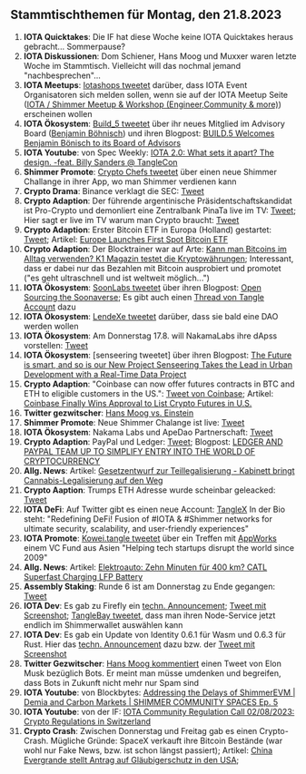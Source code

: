 ## Stammtischthemen für Montag, den 21.8.2023

1. **IOTA Quicktakes**: Die IF hat diese Woche keine IOTA Quicktakes heraus gebracht... Sommerpause?
2. **IOTA Diskussionen**: Dom Schiener, Hans Moog und Muxxer waren letzte Woche im Stammtisch. Vielleicht will das nochmal jemand "nachbesprechen"...
3. **IOTA Meetups**: [Iotashops tweetet](https://twitter.com/iotashop/status/1690662972815732736?s=20) darüber, dass IOTA Event Organisatoren sich melden sollen, wenn sie auf der IOTA Meetup Seite ([IOTA / Shimmer Meetup & Workshop (Engineer,Community & more)](https://twitter.com/iotashop/status/1690662972815732736?s=20)) erscheinen wollen
4. **IOTA Ökosystem**: [Build_5 tweetet](https://twitter.com/build5tech/status/1691329716534583296?s=20) über ihr neues Mitglied im Advisory Board ([Benjamin Böhnisch](https://twitter.com/BenBoenisch)) und ihren Blogpost: [BUILD.5 Welcomes Benjamin Bönisch to its Board of Advisors](https://build5.com/blog/benjamin-bonisch/)
5. **IOTA Youtube**: von Spec Weekly: [IOTA 2.0: What sets it apart? The design. -feat. Billy Sanders @ TangleCon](https://www.youtube.com/watch?v=t6pY9hEhYn0)
6. **Shimmer Promote**: [Crypto Chefs tweetet](https://twitter.com/cryptochefs_io/status/1691117675437514752?s=20) über einen neue Shimmer Challange in ihrer App, wo man Shimmer verdienen kann
7. **Crypto Drama**: Binance verklagt die SEC: [Tweet](https://twitter.com/WatcherGuru/status/1691322632048693249?s=20)
8. **Crypto Adaption**: Der führende argentinische Präsidentschaftskandidat ist Pro-Crypto und demonliert eine Zentralbank PinaTa live im TV: [Tweet](https://twitter.com/BTC_Culture/status/1691254399002185728?s=20); Hier sagt er live im TV warum man Crypto braucht: [Tweet](https://twitter.com/coinbureau/status/1691342406661160960?s=20)
9. **Crypto Adaption**: Erster Bitcoin ETF in Europa (Holland) gestartet: [Tweet](https://twitter.com/tedtalksmacro/status/1691414249225023489?s=20); Artikel: [Europe Launches First Spot Bitcoin ETF](https://watcher.guru/news/europe-launches-first-spot-bitcoin-etf)
10. **Crypto Adaption**: Der Blocktrainer war auf Arte: [Kann man Bitcoins im Alltag verwenden? K1 Magazin testet die Kryptowährungen](https://www.joyn.de/mediatheken/kabel-eins?utm_source=p7s1_campaigns_youtube_non_paid&utm_medium=avod&utm_campaign=k1_mediathek&utm_creative=youtube_description); Interessant, dass er dabei nur das Bezahlen mit Bitcoin ausprobiert und promotet ("es geht ultraschnell und ist weltweit möglich...")
11. **IOTA Ökosystem**: [SoonLabs tweetet](https://twitter.com/soon_labs/status/1691687647302045762?s=20) über ihren Blogpost: [Open Sourcing the Soonaverse](https://soonlabs.medium.com/open-sourcing-the-soonaverse-ae189da3cfa1); Es gibt auch einen [Thread von Tangle Account](https://twitter.com/TangleAcctant/status/1691806663798374742?s=20) dazu
12. **IOTA Ökosystem**: [LendeXe tweetet](https://twitter.com/LendeXeFinance/status/1691562653120922062?s=20) darüber, dass sie bald eine DAO werden wollen
13. **IOTA Ökosystem**: Am Donnerstag 17.8. will NakamaLabs ihre dApss vorstellen: [Tweet](https://twitter.com/Nakama_Labs/status/1691472360090619904?s=20)
14. **IOTA Ökosystem**: [senseering tweetet] über ihren Blogpost: [The Future is smart, and so is our New Project Senseering Takes the Lead in Urban Development with a Real-Time Data Project](https://medium.com/senseering/the-future-is-smart-and-so-is-our-new-project-17ec9cb0ad1)
15. **Crypto Adaption**: "Coinbase can now offer futures contracts in BTC and ETH to eligible customers in the US.": [Tweet von Coinbase](https://twitter.com/coinbase/status/1691751814004175204?s=20); Artikel: [Coinbase Finally Wins Approval to List Crypto Futures in U.S.](https://www.coindesk.com/business/2023/08/16/coinbase-finally-wins-approval-to-list-crypto-futures-in-us/?utm_campaign=coindesk_main&utm_term=organic&utm_content=editorial&utm_medium=social&utm_source=twitter)
16. **Twitter gezwitscher**: [Hans Moog vs. Einstein](https://twitter.com/hus_qy/status/1691770887169519957?s=20)
17. **Shimmer Promote**: Neue Shimmer Chalange ist live: [Tweet](https://twitter.com/CryptonaireApp/status/1691766501907509387?s=20)
18. **IOTA Ökosystem**: Nakama Labs und ApeDao Partnerschaft: [Tweet](https://twitter.com/Nakama_Labs/status/1691796974566080586?s=20)
19. **Crypto Adaption**: PayPal und Ledger: [Tweet](https://twitter.com/Ledger/status/1691798467520139338?s=20); Blogpost: [LEDGER AND PAYPAL TEAM UP TO SIMPLIFY ENTRY INTO THE WORLD OF CRYPTOCURRENCY](https://www.ledger.com/ledger-and-paypal-team-up-to-simplify-entry-into-the-world-of-cryptocurrency)
20. **Allg. News**: Artikel: [Gesetzentwurf zur Teillegalisierung - Kabinett bringt Cannabis-Legalisierung auf den Weg](https://www.tagesschau.de/inland/innenpolitik/cannabis-legalisierung-kritik-102.html)
21. **Crypto Aaption**: Trumps ETH Adresse wurde scheinbar geleacked: [Tweet](https://twitter.com/hoss_crypto/status/1691889710505886146?s=20)
22. **IOTA DeFi**: Auf Twitter gibt es einen neue Account: [TangleX](https://twitter.com/tangleXfusion) In der Bio steht: "Redefining DeFi! Fusion of #IOTA & #Shimmer networks for ultimate security, scalability, and user-friendly experiences"
23. **IOTA Promote**: [Kowei.tangle tweetet](https://twitter.com/kowei1995/status/1692061393833656551?s=20) über ein Treffen mit [AppWorks](https://twitter.com/AppWorks) einem VC Fund aus Asien "Helping tech startups disrupt the world since 2009"
24. **Allg. News**: Artikel: [Elektroauto: Zehn Minuten für 400 km? CATL Superfast Charging LFP Battery](https://www.heise.de/news/Elektroauto-Zehn-Minuten-fuer-400-km-CATL-Superfast-Charging-LFP-Battery-9245780.html)
25. **Assembly Staking**: Runde 6 ist am Donnerstag zu Ende gegangen: [Tweet](https://twitter.com/assembly_net/status/1692164131623731201?s=20)
26. **IOTA Dev**: Es gab zu Firefly ein [techn. Announcement](https://discord.com/channels/397872799483428865/800810467928309790/1141764964823072788); [Tweet mit Screenshot](https://twitter.com/Vrom14286662/status/1692228674563523044?s=20); [TangleBay tweetet](https://twitter.com/tanglebay/status/1692206376586539411?s=20), dass man ihren Node-Service jetzt endlich im Shimmerwallet auswählen kann
27. **IOTA Dev**: Es gab ein Update von Identity 0.6.1 für Wasm und 0.6.3 für Rust. Hier das [techn. Announcement](https://discord.com/channels/397872799483428865/800810467928309790/1141766542606991390) dazu bzw. der [Tweet mit Screenshot](https://twitter.com/Vrom14286662/status/1692228879006495132?s=20)
28. **Twitter Gezwitscher**: [Hans Moog kommentiert](https://twitter.com/hus_qy/status/1692197262561026382?s=20) einen Tweet von Elon Musk bezüglich Bots. Er meint man müsse umdenken und begreifen, dass Bots in Zukunft nicht mehr nur Spam sind
29. **IOTA Youtube**: von Blockbytes: [Addressing the Delays of ShimmerEVM | Demia and Carbon Markets | SHIMMER COMMUNITY SPACES Ep. 5](https://www.youtube.com/watch?v=i4bJJBXPaYs)
30. **IOTA Youtube**: von der IF: [IOTA Community Regulation Call 02/08/2023: Crypto Regulations in Switzerland](https://www.youtube.com/watch?v=0GOog4TBKqY&t=1s)
31. **Crypto Crash**: Zwischen Donnerstag und Freitag gab es einen Crypto-Crash. Mügliche Gründe: SpaceX verkauft ihre Bitcoin Bestände (war wohl nur Fake News, bzw. ist schon längst passiert); Artikel: [China Evergrande stellt Antrag auf Gläubigerschutz in den USA](https://www.handelsblatt.com/finanzen/immobilien/immobilien-china-evergrande-stellt-antrag-auf-glaeubigerschutz-in-den-usa/29338668.html); 

